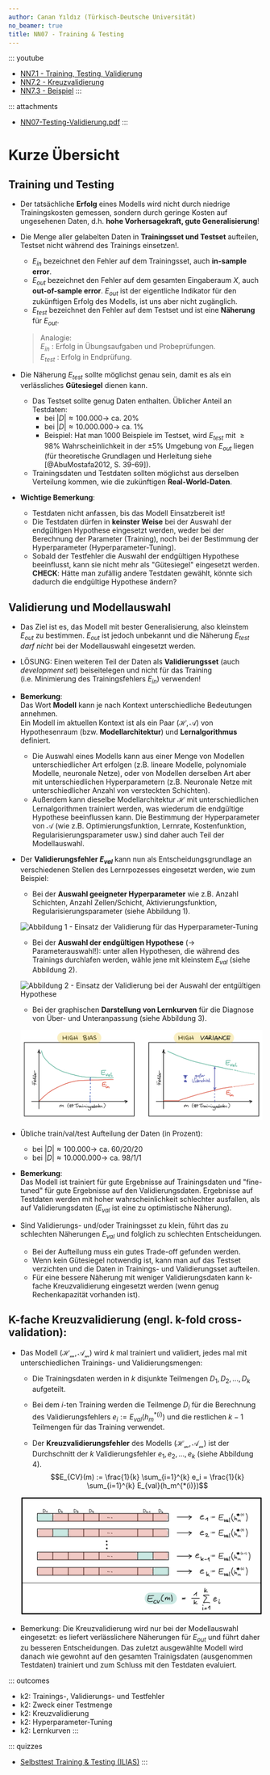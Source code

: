 ```yaml
---
author: Canan Yıldız (Türkisch-Deutsche Universität)
no_beamer: true
title: NN07 - Training & Testing
---
```


::: youtube
-   [NN7.1 - Training, Testing, Validierung](https://youtu.be/PUw-TvLJULI)
-   [NN7.2 - Kreuzvalidierung](https://youtu.be/DqjdZ8HaDSo)
-   [NN7.3 - Beispiel](https://youtu.be/7XATTMNI-gI)
:::

::: attachments
-   [NN07-Testing-Validierung.pdf](https://github.com/Artificial-Intelligence-HSBI-TDU/KI-Vorlesung/blob/master/lecture/nn/files/NN07-Testing-Validierung.pdf)
:::

# Kurze Übersicht

## Training und Testing

-   Der tatsächliche **Erfolg** eines Modells wird nicht durch niedrige
    Trainingskosten gemessen, sondern durch geringe Kosten auf ungesehenen Daten,
    d.h. **hohe Vorhersagekraft, gute Generalisierung**!

-   Die Menge aller gelabelten Daten in **Trainingsset und Testset** aufteilen,
    Testset nicht während des Trainings einsetzen!.

    -   $E_{in}$ bezeichnet den Fehler auf dem Trainingsset, auch **in-sample
        error**.
    -   $E_{out}$ bezeichnet den Fehler auf dem gesamten Eingaberaum $X$, auch
        **out-of-sample error**. $E_{out}$ ist der eigentliche Indikator für den
        zukünftigen Erfolg des Modells, ist uns aber nicht zugänglich.
    -   $E_{test}$ bezeichnet den Fehler auf dem Testset und ist eine **Näherung**
        für $E_{out}$.

    > Analogie:\
    > $E_{in}$ : Erfolg in Übungsaufgaben und Probeprüfungen.\
    > $E_{test}$ : Erfolg in Endprüfung.

-   Die Näherung $E_{test}$ sollte möglichst genau sein, damit es als ein
    verlässliches **Gütesiegel** dienen kann.

    -   Das Testset sollte genug Daten enthalten. Üblicher Anteil an Testdaten:
        -   bei $|D| \approx 100.000 \rightarrow$ ca. 20%
        -   bei $|D| \approx 10.000.000 \rightarrow$ ca. 1%
        -   Beispiel: Hat man 1000 Beispiele im Testset, wird $E_{test}$ mit
            $\ge 98\%$ Wahrscheinlichkeit in der $\pm 5\%$ Umgebung von $E_{out}$
            liegen (für theoretische Grundlagen und Herleitung siehe
            [@AbuMostafa2012, S. 39-69]).
    -   Trainingsdaten und Testdaten sollten möglichst aus derselben Verteilung
        kommen, wie die zukünftigen **Real-World-Daten**.

-   **Wichtige Bemerkung**:

    -   Testdaten nicht anfassen, bis das Modell Einsatzbereit ist!
    -   Die Testdaten dürfen in **keinster Weise** bei der Auswahl der endgültigen
        Hypothese eingesetzt werden, weder bei der Berechnung der Parameter
        (Training), noch bei der Bestimmung der Hyperparameter
        (Hyperparameter-Tuning).
    -   Sobald der Testfehler die Auswahl der endgültigen Hypothese beeinflusst, kann
        sie nicht mehr als "Gütesiegel" eingesetzt werden.\
        **CHECK**: Hätte man zufällig andere Testdaten gewählt, könnte sich dadurch
        die endgültige Hypothese ändern?

## Validierung und Modellauswahl

-   Das Ziel ist es, das Modell mit bester Generalisierung, also kleinstem $E_{out}$
    zu bestimmen. $E_{out}$ ist jedoch unbekannt und die Näherung $E_{test}$ *darf
    nicht* bei der Modellauswahl eingesetzt werden.

-   LÖSUNG: Einen weiteren Teil der Daten als **Validierungsset** (auch *development
    set*) beiseitelegen und nicht für das Training (i.e. Minimierung des
    Trainingsfehlers $E_{in}$) verwenden!

-   **Bemerkung**:\
    Das Wort **Modell** kann je nach Kontext unterschiedliche Bedeutungen annehmen.\
    Ein Modell im aktuellen Kontext ist als ein Paar $(\mathcal{H},\mathcal{A})$ von
    Hypothesenraum (bzw. **Modellarchitektur**) und **Lernalgorithmus** definiert.

    -   Die Auswahl eines Modells kann aus einer Menge von Modellen unterschiedlicher
        Art erfolgen (z.B. lineare Modelle, polynomiale Modelle, neuronale Netze),
        oder von Modellen derselben Art aber mit unterschiedlichen Hyperparametern
        (z.B. Neuronale Netze mit unterschiedlicher Anzahl von versteckten
        Schichten).
    -   Außerdem kann dieselbe Modellarchitektur $\mathcal{H}$ mit unterschiedlichen
        Lernalgorithmen trainiert werden, was wiederum die endgültige Hypothese
        beeinflussen kann. Die Bestimmung der Hyperparameter von ${\mathcal{A}}$ (wie
        z.B. Optimierungsfunktion, Lernrate, Kostenfunktion,
        Regularisierungsparameter usw.) sind daher auch Teil der Modellauswahl.

-   Der **Validierungsfehler $E_{val}$** kann nun als Entscheidungsgrundlage an
    verschiedenen Stellen des Lernrpozesses eingesetzt werden, wie zum Beispiel:

    -   Bei der **Auswahl geeigneter Hyperparameter** wie z.B. Anzahl Schichten,
        Anzahl Zellen/Schicht, Aktivierungsfunktion, Regularisierungsparameter (siehe
        Abbildung 1).

    ![Abbildung 1 - Einsatz der Validierung für das
    Hyperparameter-Tuning](images/val1.png)

    -   Bei der **Auswahl der endgültigen Hypothese** ($\rightarrow$
        Parameterauswahl!): unter allen Hypothesen, die während des Trainings
        durchlafen werden, wähle jene mit kleinstem $E_{val}$ (siehe Abbildung 2).

    ![Abbildung 2 - Einsatz der Validierung bei der Auswahl der entgültigen
    Hypothese](images/val2.png)

    -   Bei der graphischen **Darstellung von Lernkurven** für die Diagnose von Über-
        und Unteranpassung (siehe Abbildung 3).

    ![Abbildung 3 - Lernkurven](images/val3.png)

-   Übliche train/val/test Aufteilung der Daten (in Prozent):

    -   bei $|D| \approx 100.000 \rightarrow$ ca. 60/20/20
    -   bei $|D| \approx 10.000.000 \rightarrow$ ca. 98/1/1

-   **Bemerkung**:\
    Das Modell ist trainiert für gute Ergebnisse auf Trainingsdaten und "fine-tuned"
    für gute Ergebnisse auf den Validierungsdaten. Ergebnisse auf Testdaten werden
    mit hoher wahrscheinlichkeit schlechter ausfallen, als auf Validierungsdaten
    ($E_{val}$ ist eine zu optimistische Näherung).

-   Sind Validierungs- und/oder Trainingsset zu klein, führt das zu schlechten
    Näherungen $E_{val}$ und folglich zu schlechten Entscheidungen.

    -   Bei der Aufteilung muss ein gutes Trade-off gefunden werden.
    -   Wenn kein Gütesiegel notwendig ist, kann man auf das Testset verzichten und
        die Daten in Trainings- und Validierungsset aufteilen.
    -   Für eine bessere Näherung mit weniger Validierungsdaten kann k-fache
        Kreuzvalidierung eingesetzt werden (wenn genug Rechenkapazität vorhanden
        ist).

## K-fache Kreuzvalidierung (engl. k-fold cross-validation):

-   Das Modell $(\mathcal{H_m},\mathcal{A_m})$ wird $k$ mal trainiert und validiert,
    jedes mal mit unterschiedlichen Trainings- und Validierungsmengen:
    -   Die Trainingsdaten werden in $k$ disjunkte Teilmengen $D_1, D_2, ..., D_k$
        aufgeteilt.

    -   Bei dem $i$-ten Training werden die Teilmenge $D_i$ für die Berechnung des
        Validierungsfehlers $e_i := E_{val}(h_m^{*(i)})$ und die restlichen $k-1$
        Teilmengen für das Training verwendet.

    -   Der **Kreuzvalidierungsfehler** des Modells $(\mathcal{H_m},\mathcal{A_m})$
        ist der Durchschnitt der $k$ Validierungsfehler $e_1, e_2, ..., e_k$ (siehe
        Abbildung 4).
        $$E_{CV}(m) := \frac{1}{k} \sum_{i=1}^{k} e_i = \frac{1}{k} \sum_{i=1}^{k} E_{val}(h_m^{*(i)})$$

    ![Abbildung 4 - Kreuzvalidierung](images/val4.png)
-   Bemerkung: Die Kreuzvalidierung wird nur bei der Modellauswahl eingesetzt: es
    liefert verlässlichere Näherungen für $E_{out}$ und führt daher zu besseren
    Entscheidungen. Das zuletzt ausgewählte Modell wird danach wie gewohnt auf den
    gesamten Trainigsdaten (ausgenommen Testdaten) trainiert und zum Schluss mit den
    Testdaten evaluiert.

::: outcomes
-   k2: Trainings-, Validierungs- und Testfehler
-   k2: Zweck einer Testmenge
-   k2: Kreuzvalidierung
-   k2: Hyperparameter-Tuning
-   k2: Lernkurven
:::

::: quizzes
-   [Selbsttest Training & Testing
    (ILIAS)](https://www.hsbi.de/elearning/goto.php?target=tst_1106594&client_id=FH-Bielefeld)
:::
